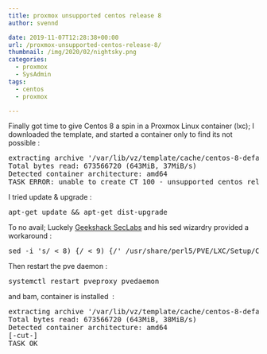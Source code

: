 ```yaml
---
title: proxmox unsupported centos release 8
author: svennd

date: 2019-11-07T12:28:38+00:00
url: /proxmox-unsupported-centos-release-8/
thumbnail: /img/2020/02/nightsky.png
categories:
  - proxmox
  - SysAdmin
tags:
  - centos
  - proxmox

---
```

Finally got time to give Centos 8 a spin in a Proxmox Linux container (lxc); I downloaded the template, and started a container only to find its not possible :

<pre>extracting archive '/var/lib/vz/template/cache/centos-8-default_20191016_amd64.tar.xz'
Total bytes read: 673566720 (643MiB, 37MiB/s)
Detected container architecture: amd64
TASK ERROR: unable to create CT 100 - unsupported centos release 'CentOS Linux release 8.0.1905 (Core) '</pre>

I tried update & upgrade :

<pre>apt-get update && apt-get dist-upgrade</pre>

To no avail; Luckely [Geekshack SecLabs][1] and his sed wizardry provided a workaround :

<pre>sed -i 's/ &lt; 8) {/ &lt; 9) {/' /usr/share/perl5/PVE/LXC/Setup/CentOS.pm</pre>

Then restart the pve daemon :

<pre>systemctl restart pveproxy pvedaemon</pre>

and bam, container is installed  :

<pre>extracting archive '/var/lib/vz/template/cache/centos-8-default_20191016_amd64.tar.xz'
Total bytes read: 673566720 (643MiB, 38MiB/s)
Detected container architecture: amd64
[-cut-]
TASK OK</pre>

&nbsp;

 [1]: https://seclabs.timjacobs.org/?p=545